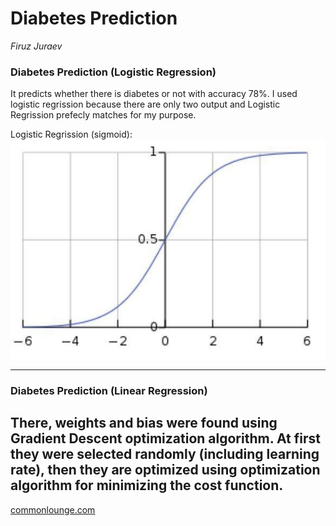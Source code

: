 # Diabetes Prediction
*Firuz Juraev* <br/>

### Diabetes Prediction (Logistic Regression) 
It predicts whether there is diabetes or not with accuracy 78%. I used logistic regrission because there are only two output and Logistic Regrission prefecly matches for my purpose. 

Logistic Regrission (sigmoid): 
![alt text](https://github.com/Firuz-JuraevML/DiabetesPrediction/blob/master/logistic%20(sigmoid)%20function.JPG "Logistic function")

------
### Diabetes Prediction (Linear Regression)  
There, weights and bias were found using Gradient Descent optimization algorithm. At first they were selected randomly (including learning rate), then they are optimized using optimization algorithm for minimizing the cost function.    
------
[commonlounge.com](https://www.commonlounge.com/)
